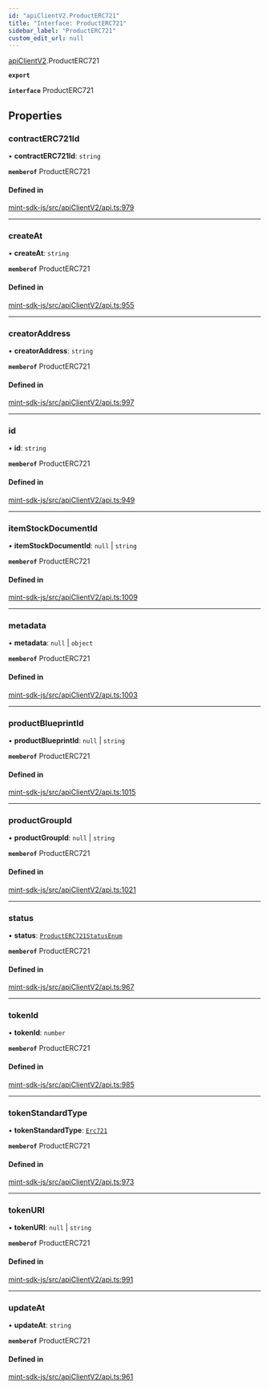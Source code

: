 ```yaml
---
id: "apiClientV2.ProductERC721"
title: "Interface: ProductERC721"
sidebar_label: "ProductERC721"
custom_edit_url: null
---
```


[apiClientV2](../modules/apiClientV2).ProductERC721

**`export`**

**`interface`** ProductERC721

## Properties

### contractERC721Id

• **contractERC721Id**: `string`

**`memberof`** ProductERC721

#### Defined in

[mint-sdk-js/src/apiClientV2/api.ts:979](https://github.com/KyuzanInc/mint-sdk-js/blob/d2ac52e/src/apiClientV2/api.ts#L979)

___

### createAt

• **createAt**: `string`

**`memberof`** ProductERC721

#### Defined in

[mint-sdk-js/src/apiClientV2/api.ts:955](https://github.com/KyuzanInc/mint-sdk-js/blob/d2ac52e/src/apiClientV2/api.ts#L955)

___

### creatorAddress

• **creatorAddress**: `string`

**`memberof`** ProductERC721

#### Defined in

[mint-sdk-js/src/apiClientV2/api.ts:997](https://github.com/KyuzanInc/mint-sdk-js/blob/d2ac52e/src/apiClientV2/api.ts#L997)

___

### id

• **id**: `string`

**`memberof`** ProductERC721

#### Defined in

[mint-sdk-js/src/apiClientV2/api.ts:949](https://github.com/KyuzanInc/mint-sdk-js/blob/d2ac52e/src/apiClientV2/api.ts#L949)

___

### itemStockDocumentId

• **itemStockDocumentId**: ``null`` \| `string`

**`memberof`** ProductERC721

#### Defined in

[mint-sdk-js/src/apiClientV2/api.ts:1009](https://github.com/KyuzanInc/mint-sdk-js/blob/d2ac52e/src/apiClientV2/api.ts#L1009)

___

### metadata

• **metadata**: ``null`` \| `object`

**`memberof`** ProductERC721

#### Defined in

[mint-sdk-js/src/apiClientV2/api.ts:1003](https://github.com/KyuzanInc/mint-sdk-js/blob/d2ac52e/src/apiClientV2/api.ts#L1003)

___

### productBlueprintId

• **productBlueprintId**: ``null`` \| `string`

**`memberof`** ProductERC721

#### Defined in

[mint-sdk-js/src/apiClientV2/api.ts:1015](https://github.com/KyuzanInc/mint-sdk-js/blob/d2ac52e/src/apiClientV2/api.ts#L1015)

___

### productGroupId

• **productGroupId**: ``null`` \| `string`

**`memberof`** ProductERC721

#### Defined in

[mint-sdk-js/src/apiClientV2/api.ts:1021](https://github.com/KyuzanInc/mint-sdk-js/blob/d2ac52e/src/apiClientV2/api.ts#L1021)

___

### status

• **status**: [`ProductERC721StatusEnum`](../enums/apiClientV2.ProductERC721StatusEnum)

**`memberof`** ProductERC721

#### Defined in

[mint-sdk-js/src/apiClientV2/api.ts:967](https://github.com/KyuzanInc/mint-sdk-js/blob/d2ac52e/src/apiClientV2/api.ts#L967)

___

### tokenId

• **tokenId**: `number`

**`memberof`** ProductERC721

#### Defined in

[mint-sdk-js/src/apiClientV2/api.ts:985](https://github.com/KyuzanInc/mint-sdk-js/blob/d2ac52e/src/apiClientV2/api.ts#L985)

___

### tokenStandardType

• **tokenStandardType**: [`Erc721`](../enums/apiClientV2.TokenStandardType#erc721)

**`memberof`** ProductERC721

#### Defined in

[mint-sdk-js/src/apiClientV2/api.ts:973](https://github.com/KyuzanInc/mint-sdk-js/blob/d2ac52e/src/apiClientV2/api.ts#L973)

___

### tokenURI

• **tokenURI**: ``null`` \| `string`

**`memberof`** ProductERC721

#### Defined in

[mint-sdk-js/src/apiClientV2/api.ts:991](https://github.com/KyuzanInc/mint-sdk-js/blob/d2ac52e/src/apiClientV2/api.ts#L991)

___

### updateAt

• **updateAt**: `string`

**`memberof`** ProductERC721

#### Defined in

[mint-sdk-js/src/apiClientV2/api.ts:961](https://github.com/KyuzanInc/mint-sdk-js/blob/d2ac52e/src/apiClientV2/api.ts#L961)
